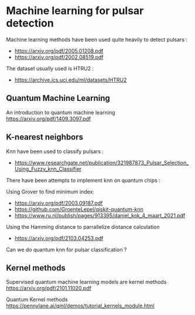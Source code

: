 # Machine learning for pulsar detection

Machine learning methods have been used quite heavily to detect pulsars :

* https://arxiv.org/pdf/2005.01208.pdf
* https://arxiv.org/pdf/2002.08519.pdf

The dataset usually used is HTRU2 :

* https://archive.ics.uci.edu/ml/datasets/HTRU2


## Quantum Machine Learning

An introduction to quantum machine learning
https://arxiv.org/pdf/1409.3097.pdf

## K-nearest neighbors
Knn have been used to classify pulsars :

* https://www.researchgate.net/publication/321987873_Pulsar_Selection_Using_Fuzzy_knn_Classifier

There have been attempts to implement knn on quantum chips :

Using Grover to find minimum index:
* https://arxiv.org/pdf/2003.09187.pdf
* https://github.com/GroenteLepel/qiskit-quantum-knn
* https://www.ru.nl/publish/pages/913395/daniel_kok_4_maart_2021.pdf

Using the Hamming distance to parrallelize distance calculation
* https://arxiv.org/pdf/2103.04253.pdf



Can we do quantum knn for pulsar classification ?


## Kernel methods

Supervised quantum machine learning models are kernel methods
https://arxiv.org/pdf/2101.11020.pdf


Quantum Kernel methods
https://pennylane.ai/qml/demos/tutorial_kernels_module.html
